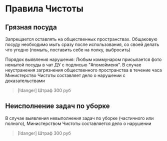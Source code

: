 # Правила Чистоты

## Грязная посуда
Запрещается оставлять на общественных пространствах. Общаковую посуду необходимо мыть сразу после использования, со своей делать что угодно (помыть, поставить себе на полку, выбросить)

Порядок выявления нарушения:
Любым коммунаром присылается фото немытой посуды в чат ДУ с подписью "#помойменя". В случае неустранения загрязнения общественного пространства в течение часа Министерство Чистоты составляет дело о нарушении с доказательствами
> [!danger]
> Штраф 300 руб

## Неисполнение задач по уборке
В случае выявления невыполнения задач по уборке (частичного или полного), Министерством Чистоты составляется дело о нарушении
> [!danger]
> Штраф 300 руб